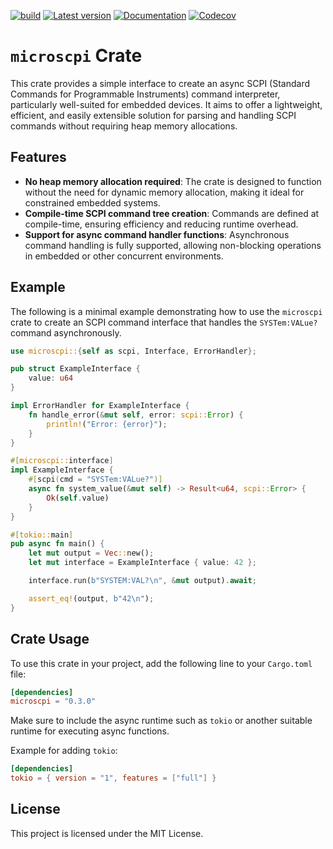 [![build](https://github.com/7h0ma5/microscpi/workflows/build/badge.svg)](https://github.com/7h0ma5/microscpi/actions)
[![Latest version](https://img.shields.io/crates/v/microscpi.svg)](https://crates.io/crates/microscpi)
[![Documentation](https://img.shields.io/docsrs/microscpi)](https://docs.rs/microscpi)
[![Codecov](https://img.shields.io/codecov/c/github/7h0ma5/microscpi)](https://codecov.io/github/7h0ma5/microscpi)

# `microscpi` Crate

This crate provides a simple interface to create an async SCPI (Standard Commands for Programmable Instruments) command interpreter, particularly well-suited for embedded devices. It aims to offer a lightweight, efficient, and easily extensible solution for parsing and handling SCPI commands without requiring heap memory allocations.

## Features

- **No heap memory allocation required**: The crate is designed to function without the need for dynamic memory allocation, making it ideal for constrained embedded systems.
- **Compile-time SCPI command tree creation**: Commands are defined at compile-time, ensuring efficiency and reducing runtime overhead.
- **Support for async command handler functions**: Asynchronous command handling is fully supported, allowing non-blocking operations in embedded or other concurrent environments.

## Example

The following is a minimal example demonstrating how to use the `microscpi` crate to create an SCPI command interface that handles the `SYSTem:VALue?` command asynchronously.

```rust
use microscpi::{self as scpi, Interface, ErrorHandler};

pub struct ExampleInterface {
    value: u64
}

impl ErrorHandler for ExampleInterface {
    fn handle_error(&mut self, error: scpi::Error) {
        println!("Error: {error}");
    }
}

#[microscpi::interface]
impl ExampleInterface {
    #[scpi(cmd = "SYSTem:VALue?")]
    async fn system_value(&mut self) -> Result<u64, scpi::Error> {
        Ok(self.value)
    }
}

#[tokio::main]
pub async fn main() {
    let mut output = Vec::new();
    let mut interface = ExampleInterface { value: 42 };

    interface.run(b"SYSTEM:VAL?\n", &mut output).await;

    assert_eq!(output, b"42\n");
}
```

## Crate Usage

To use this crate in your project, add the following line to your `Cargo.toml` file:

```toml
[dependencies]
microscpi = "0.3.0"
```

Make sure to include the async runtime such as `tokio` or another suitable runtime for executing async functions. 

Example for adding `tokio`:

```toml
[dependencies]
tokio = { version = "1", features = ["full"] }
```

## License

This project is licensed under the MIT License.